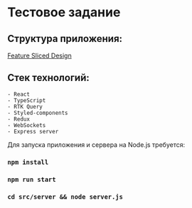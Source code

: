 # Тестовое задание

## Структура приложения:

[Feature Sliced Design](https://feature-sliced.design/)

## Стек технологий:
    - React
    - TypeScript
    - RTK Query
    - Styled-components
    - Redux
    - WebSockets
    - Express server

Для запуска приложения и сервера на Node.js требуется:

### `npm install`

### `npm run start`
### `cd src/server && node server.js`



